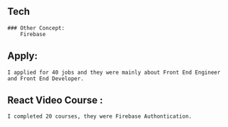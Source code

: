 ## Tech	
	### Other Concept:
		Firebase

## Apply:  
	I applied for 40 jobs and they were mainly about Front End Engineer and Front End Developer.

## React Video Course : 
	I completed 20 courses, they were Firebase Authontication.